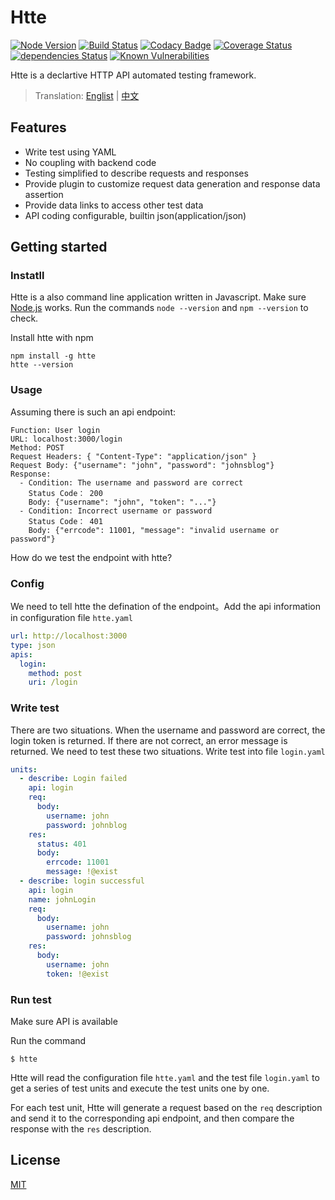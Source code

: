 # Htte

[![Node Version](https://img.shields.io/badge/node-%3E=4-brightgreen.svg)](https://www.npmjs.com/package/htte)
[![Build Status](https://travis-ci.org/sigoden/htte.svg?branch=master)](https://travis-ci.org/sigoden/htte)
[![Codacy Badge](https://api.codacy.com/project/badge/Grade/f019843d36f643378a26840660c10f61)](https://www.codacy.com/app/sigoden/htte?utm_source=github.com&amp;utm_medium=referral&amp;utm_content=sigoden/htte&amp;utm_campaign=Badge_Grade)
[![Coverage Status](https://coveralls.io/repos/github/sigoden/htte/badge.svg?branch=master)](https://coveralls.io/github/sigoden/htte?branch=master)
[![dependencies Status](https://david-dm.org/sigoden/htte/status.svg)](https://david-dm.org/sigoden/htte)
[![Known Vulnerabilities](https://snyk.io/test/github/sigoden/htte/badge.svg?targetFile=package.json)](https://snyk.io/test/github/sigoden/htte?targetFile=package.json)

Htte is a declartive HTTP API automated testing framework.

> Translation: [Englist](./README.md) | [中文](./README.zh.md)

## Features

- Write test using YAML
- No coupling with backend code
- Testing simplified to describe requests and responses
- Provide plugin to customize request data generation and response data assertion
- Provide data links to access other test data
- API coding configurable, builtin json(application/json)

## Getting started

### Instatll

Htte is a also command line application written in Javascript. Make sure [Node.js](https://nodejs.org/en/) works. Run the commands `node --version` and `npm --version` to check.

Install htte with npm

```
npm install -g htte
htte --version
```

### Usage

Assuming there is such an api endpoint:

```
Function: User login
URL: localhost:3000/login
Method: POST
Request Headers: { "Content-Type": "application/json" }
Request Body: {"username": "john", "password": "johnsblog"}
Response:
  - Condition: The username and password are correct
    Status Code： 200
    Body: {"username": "john", "token": "..."}
  - Condition: Incorrect username or password
    Status Code： 401
    Body: {"errcode": 11001, "message": "invalid username or password"}
```

How do we test the endpoint with htte?

### Config

We need to tell htte the defination of the endpoint。Add the api information in configuration file `htte.yaml`

```yaml
url: http://localhost:3000
type: json
apis:
  login:
    method: post
    uri: /login
```

### Write test

There are two situations. When the username and password are correct, the login token is returned. If there are not correct, an error message is returned.
We need to test these two situations. Write test into file `login.yaml`

```yaml
units:
  - describe: Login failed
    api: login
    req:
      body:
        username: john
        password: johnblog
    res:
      status: 401
      body:
        errcode: 11001
        message: !@exist
  - describe: login successful
    api: login
    name: johnLogin
    req:
      body:
        username: john
        password: johnsblog
    res:
      body:
        username: john
        token: !@exist
```

### Run test

Make sure API is available

Run the command
```
$ htte
```
Htte will read the configuration file `htte.yaml` and the test file `login.yaml` to get a series of test units and execute the test units one by one.

For each test unit, Htte will generate a request based on the `req` description and send it to the corresponding api endpoint, and then compare the response with the `res` description.

## License

[MIT](https://github.com/sigoden/htte/blob/master/LICENSE)
